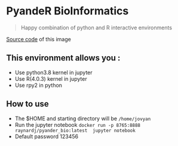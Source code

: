 # PyandeR BioInformatics

> Happy combination of python and R interactive environments

[Source code](https://github.com/raynardj/pyr/tree/main/02_bioinformatic) of this image

## This environment allows you :
* Use python3.8 kernel in jupyter
* Use R(4.0.3) kernel in jupyter
* Use rpy2 in python

## How to use
* The $HOME and starting directory will be ```/home/jovyan```
* Run the jupyter notebook ```docker run -p 8765:8888 raynardj/pyander_bio:latest  jupyter notebook```
* Default password 123456